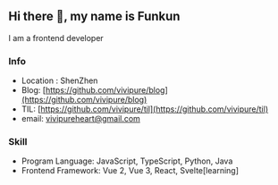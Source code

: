## Hi there 👋, my name is Funkun

 I am a frontend developer

###  Info
- Location : ShenZhen
- Blog: [https://github.com/vivipure/blog](https://github.com/vivipure/blog)
- TIL: [https://github.com/vivipure/til](https://github.com/vivipure/til)
- email: vivipureheart@gmail.com


###  Skill

- Program Language: JavaScript, TypeScript, Python, Java
- Frontend Framework: Vue 2, Vue 3, React, Svelte[learning]











